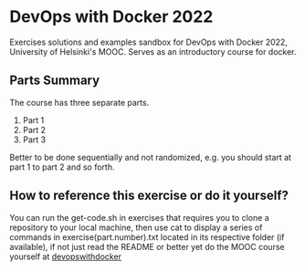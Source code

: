 # DevOps with Docker 2022

Exercises solutions and examples sandbox for DevOps with Docker 2022, University of Helsinki's MOOC. Serves as an introductory course for docker.

## Parts Summary

The course has three separate parts.

1. Part 1
2. Part 2
3. Part 3

Better to be done sequentially and not randomized, e.g. you should start at part 1 to part 2 and so forth.

## How to reference this exercise or do it yourself?

You can run the get-code.sh in exercises that requires you to clone a repository to your local machine, then use cat to display a series of commands in exercise(part.number).txt located in its respective folder (if available), if not just read the README or better yet do the MOOC course yourself at [devopswithdocker](https://devopswithdocker.com/)
